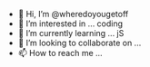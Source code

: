 - 👋 Hi, I’m @wheredoyougetoff
- 👀 I’m interested in ... coding
- 🌱 I’m currently learning ... jS
- 💞️ I’m looking to collaborate on ... 
- 📫 How to reach me ...

<!---
M-Friday/M-Friday is a ✨ special ✨ repository because its `README.md` (this file) appears on your GitHub profile.
You can click the Preview link to take a look at your changes.
--->
